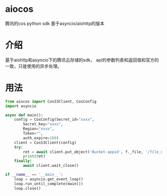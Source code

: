 # aiocos
腾讯的cos python sdk 基于asyncio/aiohttp的版本

# 介绍
基于aiohttp和asyncio下的腾讯云存储的sdk， api的参数列表和返回值和官方的一致，只是使用的异步处理。

# 用法
```python
from aiocos import CosS3Client, CosConfig
import asyncio

async def main():
    config = CosConfig(Secret_id="xxxx", 
        Secret_key="xxxx", 
        Region="xxxx", 
        Token="", 
        auth_expire=100)
    client = CosS3Client(config)
    try:
        ret = await client.put_object('Bucket-appid', f._file, '/file_name')
        print(ret)
    finally:
        await client.wait_close()

if __name__ == '__main__':
    loop = asyncio.get_event_loop()
    loop.run_until_complete(main())
    loop.close()
```